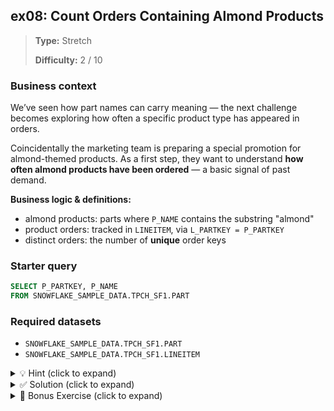 ## ex08: Count Orders Containing Almond Products

> **Type:** Stretch  
>
> **Difficulty:** 2 / 10

### Business context
We’ve seen how part names can carry meaning — the next challenge becomes exploring how often a specific product type has appeared in orders.

Coincidentally the marketing team is preparing a special promotion for almond-themed products. As a first step, they want to understand **how often almond products have been ordered** — a basic signal of past demand.

**Business logic & definitions:**
* almond products: parts where `P_NAME` contains the substring "almond"
* product orders: tracked in `LINEITEM`, via `L_PARTKEY = P_PARTKEY`
* distinct orders: the number of **unique** order keys 

### Starter query
```sql
SELECT P_PARTKEY, P_NAME
FROM SNOWFLAKE_SAMPLE_DATA.TPCH_SF1.PART
```

### Required datasets

* `SNOWFLAKE_SAMPLE_DATA.TPCH_SF1.PART`
* `SNOWFLAKE_SAMPLE_DATA.TPCH_SF1.LINEITEM`

<details>
<summary>💡 Hint (click to expand)</summary>

#### How to think about it

You need to:
1. Identify all `PART`s where the name contains “almond” (case-insensitive match)
2. Join to `LINEITEM` to see which orders included those parts
3. Count how many **distinct orders** that represents

You can use `COUNT(DISTINCT …)` to avoid double-counting the same order if it included multiple almond items.

> The link between products and orders is `LINEITEM.L_PARTKEY` = `PART.P_PARTKEY`.


#### Helpful SQL concepts

`ILIKE`, `JOIN`, `COUNT(DISTINCT …)`

```sql
-- General logic
SELECT COUNT(DISTINCT order_id)
FROM part
JOIN lineitem ON part.key = lineitem.key
WHERE part.name ILIKE '%almond%';
```

#### 💡 Tip: `LIKE` vs `ILIKE`

Snowflake’s `LIKE` is case-sensitive — it won’t match `'Almond'` if you search for `'almond'`.  
Use `ILIKE` to make your search case-insensitive.

</details>

<details>
<summary>✅ Solution (click to expand)</summary>

#### Working query

```sql
SELECT COUNT(DISTINCT L.L_ORDERKEY) AS almond_order_count
FROM SNOWFLAKE_SAMPLE_DATA.TPCH_SF1.PART P
JOIN SNOWFLAKE_SAMPLE_DATA.TPCH_SF1.LINEITEM L
  ON P.P_PARTKEY = L.L_PARTKEY
WHERE P.P_NAME ILIKE '%almond%';
```

#### Why this works

This query finds all line items tied to almond parts, then counts the number of **unique order keys** across those items — giving us a de-duplicated count of how many orders involved almond products.

#### Business answer

There are a number of distinct past orders involving almond-themed products — supporting the idea that there’s pre-existing customer interest.

#### Take-aways

* `ILIKE` allows case-insensitive filtering for substrings
* Use `ILIKE` when you want to match patterns regardless of upper/lowercase — unlike `LIKE`, which is case-sensitive
* `COUNT(DISTINCT …)` is key when counting unique entities across multiple rows

</details>

<details>
<summary>🎁 Bonus Exercise (click to expand)</summary>

Instead of counting orders, try listing the **top 5 almond-related parts** by number of line items.

Hint: group by `P_NAME`, then use `COUNT(*)`, `ORDER BY`, and `LIMIT`.

</details>
